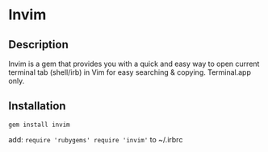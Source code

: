Invim
=====

Description
-----------

Invim is a gem that provides you with a quick and easy way to open current terminal tab (shell/irb) in Vim for easy searching & copying. Terminal.app only.

Installation
------------

`gem install invim`

add:
`require 'rubygems'
require 'invim'`
to ~/.irbrc


